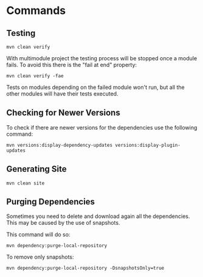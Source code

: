 # Commands

## Testing

```text
mvn clean verify
```

With multimodule project the testing process will be stopped once a module fails. To avoid this there is the "fail at end" property:

```text
mvn clean verify -fae
```

Tests on modules depending on the failed module won't run, but all the other modules will have their tests executed.

## Checking for Newer Versions

To check if there are newer versions for the dependencies use the following command:

```text
mvn versions:display-dependency-updates versions:display-plugin-updates
```

## Generating Site

```text
mvn clean site
```

## Purging Dependencies

Sometimes you need to delete and download again all the dependencies. This may be caused by the use of snapshots.

This command will do so:

```text
mvn dependency:purge-local-repository
```

To remove only snapshots:

```text
mvn dependency:purge-local-repository -DsnapshotsOnly=true
```

